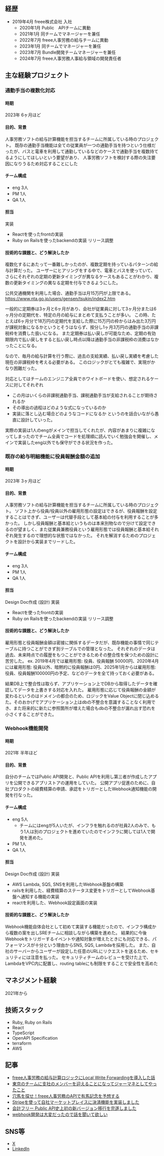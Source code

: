 ## 経歴

- 2019年4月 freee株式会社 入社
  - 2020年1月 Public　APIチームに異動
  - 2021年1月 同チームでマネージャーを兼任
  - 2022年7月 freee人事労務の給与チームに異動
  - 2023年1月 同チームでマネージャーを兼任
  - 2023年7月 Bundle開発チームマネージャーを兼任
  - 2024年7月 freee人事労務人事給与領域の開発責任者

## 主な経験プロジェクト

### 通勤手当の複数化対応

#### 時期

2023年 6ヶ月ほど

#### 目的、背景

人事労務ソフトの給与計算機能を担当するチームに所属している時のプロジェクト。
既存の通勤手当機能は全ての従業員が一つの通勤手当を持つという仕様だったが、バスと電車を利用して通勤しているなどのケースで通勤手当を複数持てるようにしてほしいという要望があり、
人事労務ソフトを検討する際の失注要因になりうるため対応することにした

#### チーム構成

- eng 3人
- PM 1人
- QA 1人

#### 担当

実装
- Reactを使ったfrontの実装
- Ruby on Railsを使ったbackendの実装
リリース調整

#### 技術的な課題と、どう解決したか

複数化するにあたって一番難しかったのが、複数定期を持っているパターンの給与計算だった。
ユーザーにヒアリングをする中で、電車とバスを使っていて、さらにそれぞれの定期の更新タイミングが異なるケースもあることがわかり、複数の更新タイミングの異なる定期を付与できるようにした。

公共交通機関を利用した場合、通勤手当は月15万円が上限である。
https://www.nta.go.jp/users/gensen/tsukin/index2.htm

一般的に定期券は3ヶ月と6ヶ月があり、会社が従業員に対して3ヶ月分または6ヶ月分の定期代を、特定の月の給与にまとめて支払うことが多い。
この時、たとえば6ヶ月分で18万円の定期代を支給した際に15万円の枠からはみ出た3万円が課税対象になるかというとそうはならず、按分し1ヶ月3万円の通勤手当の非課税枠を消費した扱いになる。
また定期券は払い戻しが可能なため、定期の有効期限内で払い戻しをすると払い戻し時点以降は通勤手当の非課税枠の消費はなかったことになる。

なので、毎月の給与計算を行う際に、過去の支給実績、払い戻し実績を考慮した現在の非課税枠を考える必要がある。
このロジックがとても複雑で、実現がかなり困難だった。

対応としてはチームのエンジニア全員でホワイトボードを使い、想定されるケースに対してそれぞれ
- この月はいくらの非課税通勤手当、課税通勤手当が支給されることが期待されるか
- その導出の過程はどのような式になっているのか
- 実装に落とし込む場合どのようなコードになるか
というのを話合いながら愚直に設計していった。

実際の実装は1人のengがメインで担当してくれたが、内容があまりに複雑になってしまったのでチーム全員でコードを処理順に読んでいく勉強会を開催し、メインで実装したeng以外でも保守ができる状況を作った。

### **既存の給与明細機能に役員報酬金額の追加**

#### 時期

2023年 3ヶ月ほど

#### 目的、背景

人事労務ソフトの給与計算機能を担当するチームに所属している時のプロジェクト。
ソフト上から役員/役員以外の雇用形態の設定はできるが、役員報酬を設定することはできず、ユーザーは代替手段として基本給の付与を利用することが多かった。
しかし役員報酬と基本給というものは本来別物なので分けて設定できるのが望ましく、また従業員兼務役員という雇用形態では役員報酬と基本給それぞれ発生するので理想的な状態ではなかった。
それを解消するためのプロジェクトを設計から実装までリードした。

#### チーム構成

- eng 3人
- PM 1人
- QA 1人

#### 担当

Design Doc作成 (設計)
実装
- Reactを使ったfrontの実装
- Ruby on Railsを使ったbackendの実装
リリース調整

#### 技術的な課題と、どう解決したか

雇用形態と役員報酬金額は密接に関係するデータだが、既存機能の事情で同じテーブルに持つことができず別テーブルでの管理となった。
それぞれのデータは過去、未来時点での履歴をもつことができるためその整合性を保つための設計に苦労した。
ex. 2019年4月では雇用形態: 役員、役員報酬 50000円、2020年4月には雇用形態: 役員以外、暗黙的に役員報酬は0円、2025年1月からは雇用形態: 役員、役員報酬100000円の予定、などのデータを全て持っておく必要がある。

結果DB上で整合性は取らず、アプリケーション上でDBから取得したデータを確認してデータを上書きする対応を入れた。
雇用形態に応じて役員報酬の金額が変わるというのはドメインの都合のため、ロジックをValue Objectに閉じ込めるた。そのおかげでアプリケーション上はdbの不整合を意識することなく利用でき、また将来的に新たに参照箇所が増えた場合もdbの不整合が漏れ出す恐れを小さくすることができた。

### **Webhook機能開発**

#### 時期

2021年 半年ほど

#### 目的、背景
自分のチームではPublic API開発と、Public APIを利用し第三者が作成したアプリを公開できるアプリストアの運用をしていた。
公開アプリ促進のために、自社プロダクトの経費精算の申請、承認をトリガーとしたWebhook通知機能の開発を行なった。

#### チーム構成
- eng 5人 
  - チームにはengが5人いたが、インフラを触れるのが社員2人のみで、もう1人は別のプロジェクトを進めていたのでインフラに関しては1人で開発を進めた。
- PM 1人
- QA 1人

#### 担当
Design Doc作成 (設計)
実装
- AWS Lambda, SQS, SNSを利用したWebhook基盤の構築
- railsを利用した、経費精算のステータス変更をトリガーとしてWebhook基盤へ通知する機能の実装
- reactを利用した、Webhook設定画面の実装

#### 技術的な課題と、どう解決したか
Webhook機能自体会社として初めて実装する機能だったので、インフラ構成から複数の案を出しSREチームに相談しながら構築を進めた。
結果的に今後Webhookをトリガーするイベントや通知対象が増えたときにも対応できる、パフォーマンスが十分という理由からSNS, SQS, Lambdaを採用した。
また、自社のサーバーからユーザーが設定した任意のURLにリクエストを送るため、セキュリティには注意を払った。
セキュリティチームのレビューを受けた上で、LambdaをVPC内に配置し、routing tableにも制限をすることで安全性を高めた


## マネジメント経験
2021年から

## 技術スタック
- Ruby, Ruby on Rails
- React
- TypeScript
- OpenAPI Specification
- terraform
- AWS

## 記事
- [freee人事労務の給与計算ロジックにLocal Write Forwardingを導入した話](https://developers.freee.co.jp/entry/introduce-local-write-forwarding)
- [東京のチームに支社のメンバーを迎えることになってジャーマネとしてやったこと](https://developers.freee.co.jp/entry/my-remote-management)
- [穴馬を探せ！freee人事労務のAPIで有馬記念を予想する](https://developers.freee.co.jp/entry/predict-arima_kinen-with-freee-public-api)
- [Stripeを使って自社マーケットプレイスに決済機能を実装しました](https://developers.freee.co.jp/entry/implementation-payment-with-stripe)
- [会計フリー Public API史上初の新バージョン移行を完遂しました](https://developers.freee.co.jp/entry/public-api-breaking-change)
- [webhook開発は大変だったので話を聞いて欲しい](https://developers.freee.co.jp/entry/webhook-development-was-hard)

## SNS等
- [X](https://twitter.com/poul8et6)
- [LinkedIn](https://www.linkedin.com/in/%E4%BC%B8%E4%B8%80%E9%83%8E-%E6%9D%BE%E6%BE%A4-2818a4204/)
